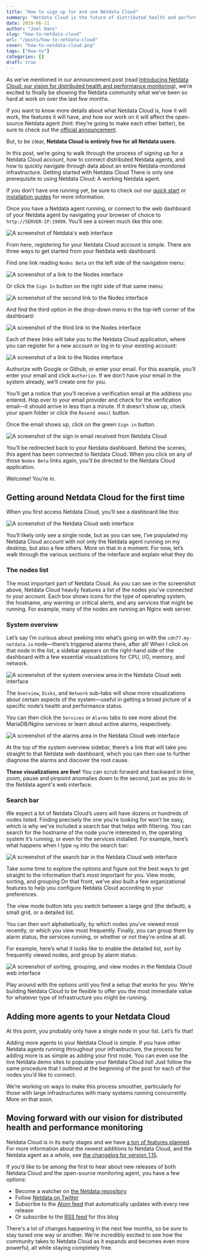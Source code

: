 ```yaml
---
title: "How to sign up for and use Netdata Cloud"
summary: "Netdata Cloud is the future of distributed health and performance monitoring. Learn how to sign up for and use Netdata Cloud with your nodes."
date: 2019-06-11
author: "Joel Hans"
slug: "how-to-netdata-cloud"
url: "/posts/how-to-netdata-cloud"
cover: "how-to-netdata-cloud.png"
tags: ["How-to"]
categories: []
draft: true
---
```


As we’ve mentioned in our announcement post (read [Introducing Netdata Cloud: our vision for distributed health and performance monitoring](https://blog.netdata.cloud/posts/netdata-cloud-announcement/)), we’re excited to finally be showing the Netdata community what we’ve been so hard at work on over the last few months.

If you want to know more details about what Netdata Cloud is, how it will work, the features it will have, and how our work on it will affect the open-source Netdata agent (hint: they’re going to make each other better), be sure to check out the [official announcement](https://blog.netdata.cloud/posts/netdata-cloud-announcement/).

But, to be clear, **Netdata Cloud is entirely free for all Netdata users**.

<!--more-->

In this post, we’re going to walk through the process of signing up for a Netdata Cloud account, how to connect distributed Netdata agents, and how to quickly navigate through data about an entire Netdata-monitored infrastructure.
Getting started with Netdata Cloud
There is only one prerequisite to using Netdata Cloud: A working Netdata agent. 

If you don’t have one running yet, be sure to check out our [quick start](https://github.com/netdata/netdata#quick-start) or [installation guides](https://github.com/netdata/netdata/tree/master/packaging/installer#installation) for more information.

Once you have a Netdata agent running, or connect to the web dashboard of your Netdata agent by navigating your browser of choice to `http://SERVER-IP:19999`. You’ll see a screen much like this one:

![A screenshot of Netdata's web interface](/img/how-to-netdata-cloud_01.png)

From here, registering for your Netdata Cloud account is simple. There are three ways to get started from your Netdata web dashboard. 

Find one link reading `Nodes Beta` on the left side of the navigation menu:

![A screenshot of a link to the Nodes interface](/img/how-to-netdata-cloud_02.png)

Or click the `Sign In` button on the right side of that same menu:

![A screenshot of the second link to the Nodes interface](/img/how-to-netdata-cloud_03.png)

And find the third option in the drop-down menu in the top-left corner of the dashboard:

![A screenshot of the third link to the Nodes interface](/img/how-to-netdata-cloud_04.png)

Each of these links will take you to the Netdata Cloud application, where you can register for a new account or log in to your existing account:

![A screenshot of a link to the Nodes interface](/img/how-to-netdata-cloud_05.png)

Authorize with Google or Github, or enter your email. For this example, you’ll enter your email and click `Authorize`. If we don’t have your email in the system already, we’ll create one for you.

You’ll get a notice that you’ll receive a verification email at the address you entered. Hop over to your email provider and check for the verification email—it should arrive in less than a minute. If it doesn’t show up, check your spam folder or click the `Resend email` button.

Once the email shows up, click on the green `Sign in` button.

![A screenshot of the sign in email received from Netdata Cloud](/img/how-to-netdata-cloud_06.png)

You’ll be redirected back to your Netdata dashboard. Behind the scenes, this agent has been connected to Netdata Cloud. When you click on any of those `Nodes Beta` links again, you’ll be directed to the Netdata Cloud application.

Welcome! You’re in.

## Getting around Netdata Cloud for the first time

When you first access Netdata Cloud, you’ll see a dashboard like this:

![A screenshot of the Netdata Cloud web interface](/img/how-to-netdata-cloud_07.png)

You’ll likely only see a single node, but as you can see, I’ve populated my Netdata Cloud account with not only the Netdata agent running on my desktop, but also a few others. More on that in a moment. For now, let’s walk through the various sections of the interface and explain what they do.

### The nodes list

The most important part of Netdata Cloud. As you can see in the screenshot above, Netdata Cloud heavily features a list of the nodes you’ve connected to your account. Each box shows icons for the type of operating system, the hostname, any warning or critical alerts, and any services that might be running. For example, many of the nodes are running an Nginx web server.

### System overview 

Let’s say I’m curious about peeking into what’s going on with the `cdn77.my-netdata.io` node—there’s triggered alarms there, after all! When I click on that node in the list, a sidebar appears on the right-hand side of the dashboard with a few essential visualizations for CPU, I/O, memory, and network.

![A screenshot of the system overview area in the Netdata Cloud web interface](/img/how-to-netdata-cloud_08.png)

The `Overview`, `Disks`, and `Network` sub-tabs will show more visualizations about certain aspects of the system—useful in getting a broad picture of a specific node’s health and performance status.

You can then click the `Services` or `Alarms` tabs to see more about the MariaDB/Nginx services or learn about active alarms, respectively.

![A screenshot of the alarms area in the Netdata Cloud web interface](/img/how-to-netdata-cloud_09.png)

At the top of the system overview sidebar, there’s a link that will take you straight to that Netdata web dashboard, which you can then use to further diagnose the alarms and discover the root cause.

**These visualizations are live!** You can scrub forward and backward in time, zoom, pause and pinpoint anomalies down to the second, just as you do in the Netdata agent's web interface.

### Search bar

We expect a lot of Netdata Cloud’s users will have dozens or hundreds of nodes listed. Finding precisely the one you’re looking for won’t be easy, which is why we’ve included a search bar that helps with filtering. You can search for the hostname of the node you’re interested in, the operating system it’s running, or even for the services installed. For example, here’s what happens when I type `ng` into the search bar:

![A screenshot of the search bar in the Netdata Cloud web interface](/img/how-to-netdata-cloud_10.png)

Take some time to explore the options and figure out the best ways to get straight to the information that’s most important for you.
View mode, sorting, and grouping
On that front, we’ve also built a few organizational features to help you configure Netdata Cloud according to your preferences.

The view mode button lets you switch between a large grid (the default), a small grid, or a detailed list.

You can then sort alphabetically, by which nodes you’ve viewed most recently, or which you view most frequently. Finally, you can group them by alarm status, the services running, or whether or not they’re online at all.

For example, here’s what it looks like to enable the detailed list, sort by frequently viewed nodes, and group by alarm status.

![A screenshot of sorting, grouping, and view modes in the Netdata Cloud web interface](/img/how-to-netdata-cloud_11.png)

Play around with the options until you find a setup that works for you. We’re building Netdata Cloud to be flexible to offer you the most immediate value for whatever type of infrastructure you might be running.

## Adding more agents to your Netdata Cloud

At this point, you probably only have a single node in your list. Let’s fix that!

Adding more agents to your Netdata Cloud is simple. If you have other Netdata agents running throughout your infrastructure, the process for adding more is as simple as adding your first node. You can even use the live Netdata demo sites to populate your Netdata Cloud list! Just follow the same procedure that I outlined at the beginning of the post for each of the nodes you’d like to connect.

We’re working on ways to make this process smoother, particularly for those with large infrastructures with many systems running concurrently. More on that soon.

## Moving forward with our vision for distributed health and performance monitoring

Netdata Cloud is in its early stages and we have [a ton of features planned](https://blog.netdata.cloud/posts/netdata-cloud-announcement/#what-features-will-netdata-cloud-offer). For more information about the newest additions to Netdata Cloud, and the Netdata agent as a whole, see [the changelog for version 1.15](https://github.com/netdata/netdata/releases/tag/v1.15.0).

If you’d like to be among the first to hear about new releases of both Netdata Cloud and the open-source monitoring agent, you have a few options:

- Become a watcher on [the Netdata repository](https://github.com/netdata/netdata)
- Follow [Netdata on Twitter](https://twitter.com/linuxnetdata)
- Subscribe to the [Atom feed](https://github.com/netdata/netdata/releases.atom) that automatically updates with every new release
- Or subscribe to the [RSS feed](https://blog.netdata.cloud/index.xml) for this blog

There's a lot of changes happening in the next few months, so be sure to stay tuned one way or another. We're incredibly excited to see how the community takes to Netdata Cloud as it expands and becomes even more powerful, all while staying completely free.